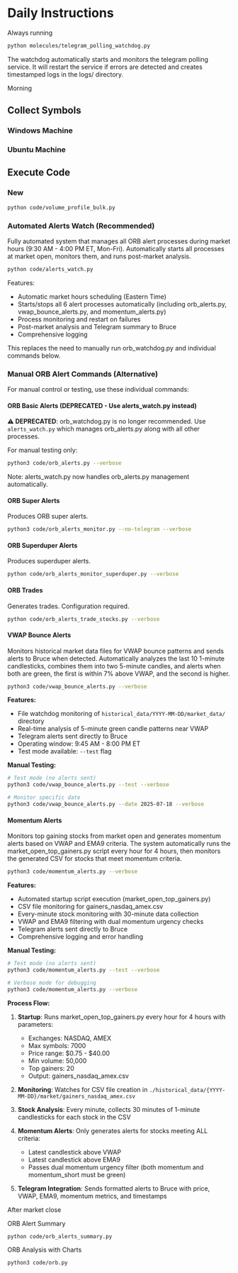 # Daily Instructions

Always running

```bash
python molecules/telegram_polling_watchdog.py
```

The watchdog automatically starts and monitors the telegram polling service. It will restart the service if errors are detected and creates timestamped logs in the logs/ directory.

Morning

## Collect Symbols

### Windows Machine

### Ubuntu Machine

## Execute Code

### New

```bash
python code/volume_profile_bulk.py
```

### Automated Alerts Watch (Recommended)

Fully automated system that manages all ORB alert processes during market hours (9:30 AM - 4:00 PM ET, Mon-Fri). Automatically starts all processes at market open, monitors them, and runs post-market analysis.

```bash
python code/alerts_watch.py
```

Features:
- Automatic market hours scheduling (Eastern Time)
- Starts/stops all 6 alert processes automatically (including orb_alerts.py, vwap_bounce_alerts.py, and momentum_alerts.py)
- Process monitoring and restart on failures
- Post-market analysis and Telegram summary to Bruce
- Comprehensive logging

This replaces the need to manually run orb_watchdog.py and individual commands below.

### Manual ORB Alert Commands (Alternative)

For manual control or testing, use these individual commands:

#### ORB Basic Alerts (DEPRECATED - Use alerts_watch.py instead)

**⚠️ DEPRECATED**: orb_watchdog.py is no longer recommended. Use `alerts_watch.py` which manages orb_alerts.py along with all other processes.

For manual testing only:

```bash
python3 code/orb_alerts.py --verbose
```

Note: alerts_watch.py now handles orb_alerts.py management automatically.

#### ORB Super Alerts

Produces ORB super alerts.

```bash
python3 code/orb_alerts_monitor.py --no-telegram --verbose
```

#### ORB Superduper Alerts

Produces superduper alerts.

```bash
python code/orb_alerts_monitor_superduper.py --verbose
```

#### ORB Trades

Generates trades. Configuration required.

```bash
python code/orb_alerts_trade_stocks.py --verbose
```

#### VWAP Bounce Alerts

Monitors historical market data files for VWAP bounce patterns and sends alerts to Bruce when detected. Automatically analyzes the last 10 1-minute candlesticks, combines them into two 5-minute candles, and alerts when both are green, the first is within 7% above VWAP, and the second is higher.

```bash
python3 code/vwap_bounce_alerts.py --verbose
```

**Features:**
- File watchdog monitoring of `historical_data/YYYY-MM-DD/market_data/` directory
- Real-time analysis of 5-minute green candle patterns near VWAP
- Telegram alerts sent directly to Bruce
- Operating window: 9:45 AM - 8:00 PM ET
- Test mode available: `--test` flag

**Manual Testing:**
```bash
# Test mode (no alerts sent)
python3 code/vwap_bounce_alerts.py --test --verbose

# Monitor specific date
python3 code/vwap_bounce_alerts.py --date 2025-07-18 --verbose
```

#### Momentum Alerts

Monitors top gaining stocks from market open and generates momentum alerts based on VWAP and EMA9 criteria. The system automatically runs the market_open_top_gainers.py script every hour for 4 hours, then monitors the generated CSV for stocks that meet momentum criteria.

```bash
python3 code/momentum_alerts.py --verbose
```

**Features:**
- Automated startup script execution (market_open_top_gainers.py)
- CSV file monitoring for gainers_nasdaq_amex.csv
- Every-minute stock monitoring with 30-minute data collection
- VWAP and EMA9 filtering with dual momentum urgency checks
- Telegram alerts sent directly to Bruce
- Comprehensive logging and error handling

**Manual Testing:**
```bash
# Test mode (no alerts sent)
python3 code/momentum_alerts.py --test --verbose

# Verbose mode for debugging
python3 code/momentum_alerts.py --verbose
```

**Process Flow:**
1. **Startup**: Runs market_open_top_gainers.py every hour for 4 hours with parameters:
   - Exchanges: NASDAQ, AMEX
   - Max symbols: 7000
   - Price range: $0.75 - $40.00
   - Min volume: 50,000
   - Top gainers: 20
   - Output: gainers_nasdaq_amex.csv

2. **Monitoring**: Watches for CSV file creation in `./historical_data/{YYYY-MM-DD}/market/gainers_nasdaq_amex.csv`

3. **Stock Analysis**: Every minute, collects 30 minutes of 1-minute candlesticks for each stock in the CSV

4. **Momentum Alerts**: Only generates alerts for stocks meeting ALL criteria:
   - Latest candlestick above VWAP
   - Latest candlestick above EMA9
   - Passes dual momentum urgency filter (both momentum and momentum_short must be green)

5. **Telegram Integration**: Sends formatted alerts to Bruce with price, VWAP, EMA9, momentum metrics, and timestamps

After market close

ORB Alert Summary

```bash
python code/orb_alerts_summary.py
```

ORB Analysis with Charts

```bash
python3 code/orb.py
```
